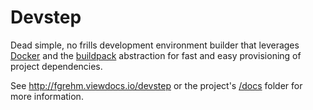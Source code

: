 # Devstep

Dead simple, no frills development environment builder that leverages
[Docker](https://www.docker.io/) and the [buildpack](https://devcenter.heroku.com/articles/buildpacks)
abstraction for fast and easy provisioning of project dependencies.

See http://fgrehm.viewdocs.io/devstep or the project's [/docs](/docs) folder
for more information.
